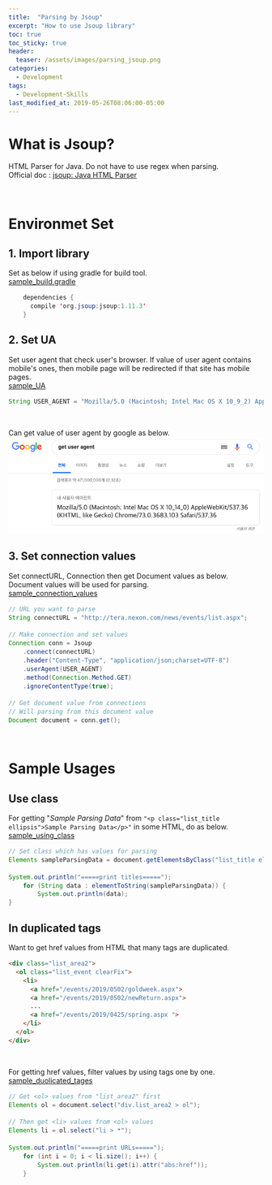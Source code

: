 ```yaml
---
title:  "Parsing by Jsoup"
excerpt: "How to use Jsoup library"
toc: true
toc_sticky: true
header:
  teaser: /assets/images/parsing_jsoup.png
categories:
  - Development
tags:
  - Development-Skills
last_modified_at: 2019-05-26T08:06:00-05:00
---
```

# What is Jsoup?

HTML Parser for Java. Do not have to use regex when parsing.  
Official doc : [jsoup: Java HTML Parser
](https://jsoup.org/)

<br>

# Environmet Set

## 1. Import library
Set as below if using gradle for build tool.  
[sample_build.gradle](https://github.com/donggyuu/spring-basic/blob/master/crawling-jsoup/build.gradle#L29)

```java
    dependencies {
      compile 'org.jsoup:jsoup:1.11.3'
    }
```


## 2. Set UA
Set user agent that check user's browser. If value of user agent contains mobile's ones, then mobile page will be redirected if that site has mobile pages.  
[sample_UA](https://github.com/donggyuu/spring-basic/blob/master/crawling-jsoup/src/main/java/donggyu/lee/CrawlingMain.java#L17)
```java
String USER_AGENT = "Mozilla/5.0 (Macintosh; Intel Mac OS X 10_9_2) AppleWebKit/537.36 (KHTML, like Gecko) Chrome/33.0.1750.152 Safari/537.36";
```
<br>

Can get value of user agent by google as below.
![when-we-sould-retry-in-rest-template_RestException](/assets/images/parsing-by-jsoup.png)



## 3. Set connection values

Set connectURL, Connection then get Document values as below. Document values will be used for parsing.  
[sample_connection_values](https://github.com/donggyuu/spring-basic/blob/master/crawling-jsoup/src/main/java/donggyu/lee/CrawlingMain.java#L21)
```java
// URL you want to parse
String connectURL = "http://tera.nexon.com/news/events/list.aspx";

// Make connection and set values
Connection conn = Jsoup
    .connect(connectURL)
    .header("Content-Type", "application/json;charset=UTF-8")
    .userAgent(USER_AGENT)
    .method(Connection.Method.GET)
    .ignoreContentType(true);

// Get document value from connections
// Will parsing from this document value
Document document = conn.get();
```
<br>

# Sample Usages

## Use class

For getting "*Sample Parsing Data*" from `"<p class="list_title ellipsis">Sample Parsing Data</p>"` in some HTML, do as below.  
[sample_using_class](https://github.com/donggyuu/spring-basic/blob/master/crawling-jsoup/src/main/java/donggyu/lee/CrawlingMain.java#L41)
```java
// Set class which has values for parsing
Elements sampleParsingData = document.getElementsByClass("list_title ellipsis");

System.out.println("=====print titles=====");
    for (String data : elementToString(sampleParsingData)) {
        System.out.println(data);
}
```


## In duplicated tags

Want to get href values from HTML that many tags are duplicated.
```html
<div class="list_area2">
  <ol class="list_event clearFix">
    <li>
      <a href="/events/2019/0502/goldweek.aspx">
      <a href="/events/2019/0502/newReturn.aspx">
      ...
      <a href="/events/2019/0425/spring.aspx ">
    </li>
  </ol>
</div>
```
<br>

For getting href values, filter values by using tags one by one.  
[sample_duolicated_tages](https://github.com/donggyuu/spring-basic/blob/master/crawling-jsoup/src/main/java/donggyu/lee/CrawlingMain.java#L54)
```java
// Get <ol> values from "list_area2" first
Elements ol = document.select("div.list_area2 > ol");

// Then get <li> values from <ol> values 
Elements li = ol.select("li > *");

System.out.println("=====print URLs=====");
    for (int i = 0; i < li.size(); i++) {
        System.out.println(li.get(i).attr("abs:href"));
    }
```